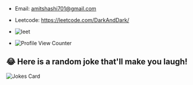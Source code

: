 
- Email: amitshashi701@gmail.com
- Leetcode: https://leetcode.com/DarkAndDark/
- ![leet](https://user-images.githubusercontent.com/73923245/232561950-c41b7cf0-c1c0-4ce4-9228-7bde81b19434.JPG)



- ![Profile View Counter](https://komarev.com/ghpvc/?username=AmitShashi)



## 😂 Here is a random joke that'll make you laugh!
![Jokes Card](https://readme-jokes.vercel.app/api)
